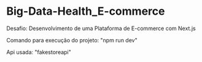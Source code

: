 # Big-Data-Health_E-commerce

Desafio: Desenvolvimento de uma Plataforma de E-commerce com Next.js

Comando para execução do projeto: "npm run dev"

Api usada: "fakestoreapi"